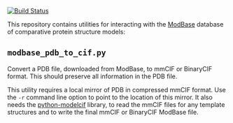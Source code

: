 [![Build Status](https://github.com/salilab/modbase_utils/workflows/build/badge.svg)](https://github.com/salilab/modbase_utils/actions?query=workflow%3Abuild)

This repository contains utilities for interacting with the
[ModBase](https://modbase.compbio.ucsf.edu/) database of
comparative protein structure models:

## `modbase_pdb_to_cif.py`

Convert a PDB file, downloaded from ModBase, to mmCIF or BinaryCIF format.
This should preserve all information in the PDB file.

This utility requires a local mirror of PDB in compressed mmCIF format.
Use the `-r` command line option to point to the location of this mirror.
It also needs the [python-modelcif](https://github.com/ihmwg/python-modelcif)
library, to read the mmCIF files for any template structures and to write
the final mmCIF or BinaryCIF ModBase file.
